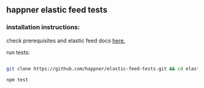 happner elastic feed tests
----------------------------

### installation instructions:

check prerequisites and elastic feed docs [here.](https://github.com/happner/happner-elastic-feed)

run tests:

```bash

git clone https://github.com/happner/elastic-feed-tests.git && cd elastic-feed-tests && npm install

npm test
```